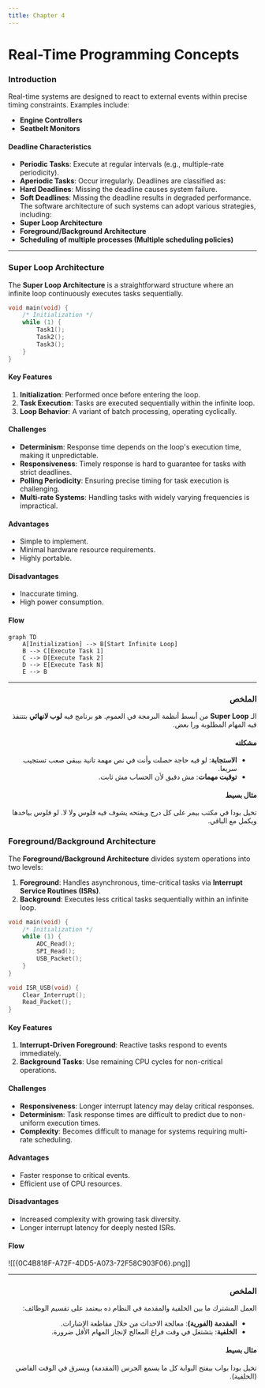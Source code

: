 ```yaml
---
title: Chapter 4
---
```


# Real-Time Programming Concepts

### Introduction

Real-time systems are designed to react to external events within precise timing constraints. Examples include:

- **Engine Controllers**
- **Seatbelt Monitors**

#### Deadline Characteristics

- **Periodic Tasks**: Execute at regular intervals (e.g., multiple-rate periodicity).
- **Aperiodic Tasks**: Occur irregularly.
  Deadlines are classified as:
- **Hard Deadlines**: Missing the deadline causes system failure.
- **Soft Deadlines**: Missing the deadline results in degraded performance.
  The software architecture of such systems can adopt various strategies, including:
- **Super Loop Architecture**
- **Foreground/Background Architecture**
- **Scheduling of multiple processes (Multiple scheduling policies)**

---

### Super Loop Architecture

The **Super Loop Architecture** is a straightforward structure where an infinite loop continuously executes tasks sequentially.

```c
void main(void) {
    /* Initialization */
    while (1) {
        Task1();
        Task2();
        Task3();
    }
}
```

#### Key Features

1. **Initialization**: Performed once before entering the loop.
2. **Task Execution**: Tasks are executed sequentially within the infinite loop.
3. **Loop Behavior**: A variant of batch processing, operating cyclically.

#### Challenges

- **Determinism**: Response time depends on the loop's execution time, making it unpredictable.
- **Responsiveness**: Timely response is hard to guarantee for tasks with strict deadlines.
- **Polling Periodicity**: Ensuring precise timing for task execution is challenging.
- **Multi-rate Systems**: Handling tasks with widely varying frequencies is impractical.

#### Advantages

- Simple to implement.
- Minimal hardware resource requirements.
- Highly portable.

#### Disadvantages

- Inaccurate timing.
- High power consumption.

#### Flow

```mermaid
graph TD
    A[Initialization] --> B[Start Infinite Loop]
    B --> C[Execute Task 1]
    C --> D[Execute Task 2]
    D --> E[Execute Task N]
    E --> B
```

---

<div dir="rtl">

### الملخص

الـ **Super Loop** من أبسط أنظمة البرمجة في العموم. هو برنامج فيه **لوب لانهائي** بتتنفذ فيه المهام المطلوبة ورا بعض.

#### مشكلته

- **الاستجابة**: لو فيه حاجة حصلت وأنت في نص مهمة تانية بيبقى صعب تستجيب سريعا.
- **توقيت مهمات**: مش دقيق لأن الحساب مش ثابت.

#### مثال بسيط

تخيل بودا في مكتب بيمر على كل درج ويفتحه يشوف فيه فلوس ولا لا. لو فلوس بياخدها ويكمل مع الباقي.

</div>

### Foreground/Background Architecture

The **Foreground/Background Architecture** divides system operations into two levels:

1. **Foreground**: Handles asynchronous, time-critical tasks via **Interrupt Service Routines (ISRs)**.
2. **Background**: Executes less critical tasks sequentially within an infinite loop.

```cpp
void main(void) {
    /* Initialization */
    while (1) {
        ADC_Read();
        SPI_Read();
        USB_Packet();
    }
}

void ISR_USB(void) {
    Clear_Interrupt();
    Read_Packet();
}
```

#### Key Features

1. **Interrupt-Driven Foreground**: Reactive tasks respond to events immediately.
2. **Background Tasks**: Use remaining CPU cycles for non-critical operations.

#### Challenges

- **Responsiveness**: Longer interrupt latency may delay critical responses.
- **Determinism**: Task response times are difficult to predict due to non-uniform execution times.
- **Complexity**: Becomes difficult to manage for systems requiring multi-rate scheduling.

#### Advantages

- Faster response to critical events.
- Efficient use of CPU resources.

#### Disadvantages

- Increased complexity with growing task diversity.
- Longer interrupt latency for deeply nested ISRs.

#### Flow

![[{0C4B818F-A72F-4DD5-A073-72F58C903F06}.png]]

---

<div dir="rtl">

### الملخص

العمل المشترك ما بين الخلفية والمقدمة في النظام ده بيعتمد على تقسيم الوظائف:

- **المقدمة (الفورية)**: معالجة الاحداث من خلال مقاطعة الإشارات.
- **الخلفية**: بتشتغل في وقت فراغ المعالج لإنجاز المهام الأقل ضرورة.

#### مثال بسيط

تخيل بودا بواب بيفتح البوابة كل ما يسمع الجرس (المقدمة) ويسرق في الوقت الفاضي (الخلفية).

</div>
